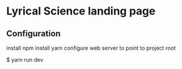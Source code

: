 # Lyrical Science landing page

## Configuration
install npm
install yarn
configure web server to point to project root

$ yarn run dev
